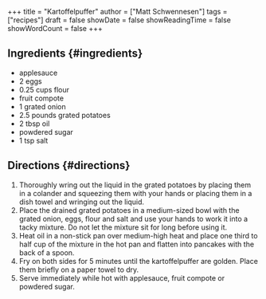 +++
title = "Kartoffelpuffer"
author = ["Matt Schwennesen"]
tags = ["recipes"]
draft = false
showDate = false
showReadingTime = false
showWordCount = false
+++

## Ingredients {#ingredients}

-   applesauce
-   2 eggs
-   0.25 cups flour
-   fruit compote
-   1 grated onion
-   2.5 pounds grated potatoes
-   2 tbsp oil
-   powdered sugar
-   1 tsp salt


## Directions {#directions}

1.  Thoroughly wring out the liquid in the grated potatoes by placing them in a
    colander and squeezing them with your hands or placing them in a dish towel
    and wringing out the liquid.
2.  Place the drained grated potatoes in a medium-sized bowl with the grated
    onion, eggs, flour and salt and use your hands to work it into a tacky
    mixture. Do not let the mixture sit for long before using it.
3.  Heat oil in a non-stick pan over medium-high heat and place one third to half
    cup of the mixture in the hot pan and flatten into pancakes with the back of
    a spoon.
4.  Fry on both sides for 5 minutes until the kartoffelpuffer are golden. Place
    them briefly on a paper towel to dry.
5.  Serve immediately while hot with applesauce, fruit compote or powdered sugar.
